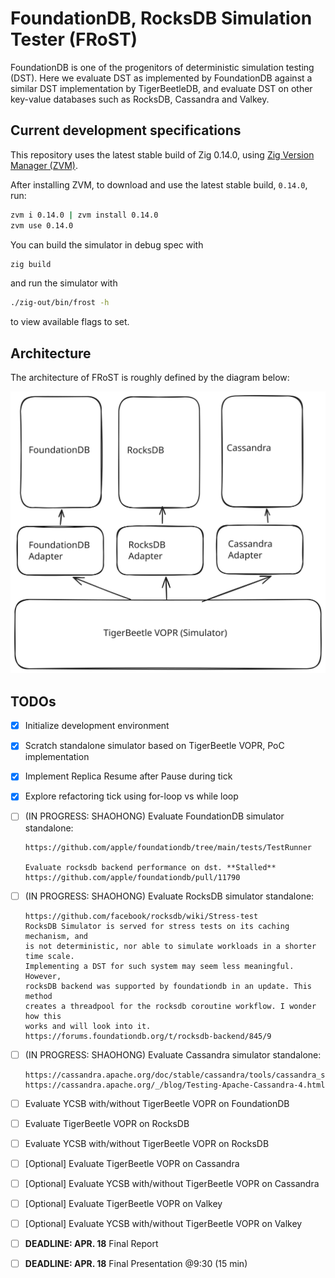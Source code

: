 # FoundationDB, RocksDB Simulation Tester (FRoST)

FoundationDB is one of the progenitors of deterministic simulation testing
(DST). Here we evaluate DST as implemented by FoundationDB against a similar
DST implementation by TigerBeetleDB, and evaluate DST on other key-value
databases such as RocksDB, Cassandra and Valkey.

## Current development specifications

This repository uses the latest stable build of Zig 0.14.0, using
[Zig Version Manager (ZVM)](https://www.zvm.app/).

After installing ZVM, to download and use the latest stable build, `0.14.0`,
run:

```bash
zvm i 0.14.0 | zvm install 0.14.0
zvm use 0.14.0
```

You can build the simulator in debug spec with

```bash
zig build
```

and run the simulator with

```bash
./zig-out/bin/frost -h
```

to view available flags to set.

## Architecture

The architecture of FRoST is roughly defined by the diagram below:

![FRoST Architecture](./docs/assets/architecture.svg)

## TODOs

- [x] Initialize development environment
- [x] Scratch standalone simulator based on TigerBeetle
      VOPR, PoC implementation
- [x] Implement Replica Resume after Pause during tick
- [x] Explore refactoring tick using for-loop vs while loop
- [ ] (IN PROGRESS: SHAOHONG) Evaluate FoundationDB simulator standalone:

      https://github.com/apple/foundationdb/tree/main/tests/TestRunner

      Evaluate rocksdb backend performance on dst. **Stalled**
      https://github.com/apple/foundationdb/pull/11790

- [ ] (IN PROGRESS: SHAOHONG) Evaluate RocksDB simulator standalone:

      https://github.com/facebook/rocksdb/wiki/Stress-test 
      RocksDB Simulator is served for stress tests on its caching mechanism, and 
      is not deterministic, nor able to simulate workloads in a shorter time scale. 
      Implementing a DST for such system may seem less meaningful. However, 
      rocksDB backend was supported by foundationdb in an update. This method 
      creates a threadpool for the rocksdb coroutine workflow. I wonder how this
      works and will look into it.
      https://forums.foundationdb.org/t/rocksdb-backend/845/9 
      
- [ ] (IN PROGRESS: SHAOHONG) Evaluate Cassandra simulator standalone:

      https://cassandra.apache.org/doc/stable/cassandra/tools/cassandra_stress.html
      https://cassandra.apache.org/_/blog/Testing-Apache-Cassandra-4.html
      
- [ ] Evaluate YCSB with/without TigerBeetle VOPR on FoundationDB
- [ ] Evaluate TigerBeetle VOPR on RocksDB
- [ ] Evaluate YCSB with/without TigerBeetle VOPR on RocksDB
- [ ] [Optional] Evaluate TigerBeetle VOPR on Cassandra
- [ ] [Optional] Evaluate YCSB with/without TigerBeetle VOPR on Cassandra
- [ ] [Optional] Evaluate TigerBeetle VOPR on Valkey
- [ ] [Optional] Evaluate YCSB with/without TigerBeetle VOPR on Valkey
- [ ] **DEADLINE: APR. 18** Final Report
- [ ] **DEADLINE: APR. 18** Final Presentation @9:30 (15 min)
